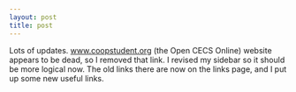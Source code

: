 ```yaml
---
layout: post
title: post 
---
```

Lots of updates. www.coopstudent.org (the Open CECS Online) website appears to be dead, so I removed that link. I revised my sidebar so it should be more logical now. The old links there are now on the links page, and I put up some new useful links. 
